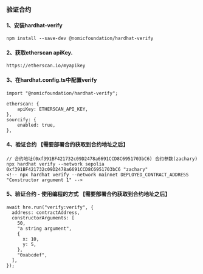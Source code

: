 ### 验证合约


#### 1、安装hardhat-verify
```
npm install --save-dev @nomicfoundation/hardhat-verify

```

#### 2、获取etherscan apiKey.
```
https://etherscan.io/myapikey
```

#### 3、在hardhat.config.ts中配置verify
```
import "@nomicfoundation/hardhat-verify";

etherscan: {
    apiKey: ETHERSCAN_API_KEY,
},
sourcify: {
    enabled: true,
},
```

#### 4、验证合约 【需要部署合约获取到合约地址之后】
```
// 合约地址(0xf391BF421732c09D2478a6691CCD8C6951703bC6) 合约参数(zachary)
npx hardhat verify --network sepolia 0xf391BF421732c09D2478a6691CCD8C6951703bC6 "zachary"
<!-- npx hardhat verify --network mainnet DEPLOYED_CONTRACT_ADDRESS "Constructor argument 1" -->
```

#### 5、验证合约 - 使用编程的方式 【需要部署合约获取到合约地址之后】

```
await hre.run("verify:verify", {
  address: contractAddress,
  constructorArguments: [
    50,
    "a string argument",
    {
      x: 10,
      y: 5,
    },
    "0xabcdef",
  ],
});
```


